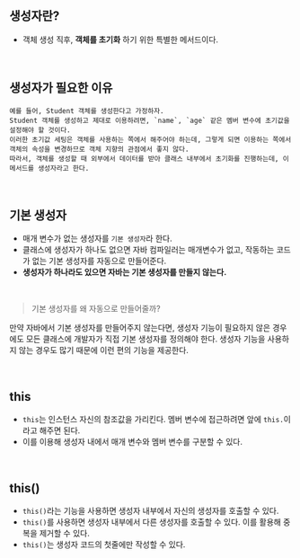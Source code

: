## 생성자란?

* 객체 생성 직후, **객체를 초기화** 하기 위한 특별한 메서드이다.

<br>

## 생성자가 필요한 이유

```
예를 들어, Student 객체를 생성한다고 가정하자.
Student 객체를 생성하고 제대로 이용하려면, `name`, `age` 같은 멤버 변수에 초기값을 설정해야 할 것이다.
이러한 초기값 세팅은 객체를 사용하는 쪽에서 해주어야 하는데, 그렇게 되면 이용하는 쪽에서 객체의 속성을 변경하므로 객체 지향의 관점에서 좋지 않다.
따라서, 객체를 생성할 때 외부에서 데이터를 받아 클래스 내부에서 초기화를 진행하는데, 이 메서드를 생성자라고 한다.
```

<br>

## 기본 생성자

* 매개 변수가 없는 생성자를 ``기본 생성자``라 한다.
* 클래스에 생성자가 하나도 없으면 자바 컴파일러는 매개변수가 없고, 작동하는 코드가 없는 기본 생성자를 자동으로 만들어준다.
* **생성자가 하나라도 있으면 자바는 기본 생성자를 만들지 않는다.**

<br>

> 기본 생성자를 왜 자동으로 만들어줄까?

만약 자바에서 기본 생성자를 만들어주지 않는다면, 생성자 기능이 필요하지 않은 경우에도 모든 클래스에 개발자가 직접 기본 생성자를 정의해야 한다.
생성자 기능을 사용하지 않는 경우도 많기 때문에 이런 편의 기능을 제공한다.

<br>

## this

* ``this``는 인스턴스 자신의 참조값을 가리킨다. 멤버 변수에 접근하려면 앞에 ``this.``이라고 해주면 된다.
* 이를 이용해 생성자 내에서 매개 변수와 멤버 변수를 구분할 수 있다.

<br>

## this()

* ``this()``라는 기능을 사용하면 생성자 내부에서 자신의 생성자를 호출할 수 있다.
* ``this()``를 사용하면 생성자 내부에서 다른 생성자를 호출할 수 있다. 이를 활용해 중복을 제거할 수 있다.
* ``this()``는 생성자 코드의 첫줄에만 작성할 수 있다.
